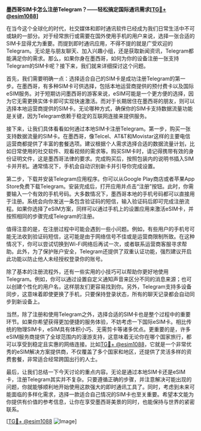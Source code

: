 **墨西哥SIM卡怎么注册Telegram？——轻松搞定国际通讯需求[[TG💪+ @esim1088](https://t.me/s/esim1088)]**

在当今这个全球化的时代，社交媒体和即时通讯软件已经成为我们日常生活中不可或缺的一部分。对于经常旅行或需要在国外使用手机的用户来说，选择一张合适的SIM卡显得尤为重要。而提到即时通讯应用，不得不提的就是广受欢迎的Telegram。无论是与朋友聊天、加入兴趣小组，还是获取新闻资讯，Telegram都能满足你的需求。那么，如果你身在墨西哥，如何为你的设备注册一张支持Telegram的SIM卡呢？接下来，我们就来详细探讨这个问题。

首先，我们需要明确一点：选择适合自己的SIM卡是成功注册Telegram的第一步。在墨西哥，有多种SIM卡可供选择，包括本地运营商提供的预付费卡以及国际eSIM服务。对于短期访问墨西哥的游客来说，eSIM可能是一个更方便的选择，因为它无需更换实体卡即可实现快速激活。而对于长期居住在墨西哥的朋友，则可以选择本地运营商提供的SIM卡。无论哪种方式，确保你的SIM卡支持数据流量功能是关键，因为Telegram依赖于稳定的互联网连接来提供服务。

接下来，让我们具体看看如何通过本地SIM卡注册Telegram。第一步，购买一张支持数据流量的SIM卡。在墨西哥，像Telcel、AT&T和Movistar这样的主要电信运营商都提供了丰富的套餐选项。建议根据个人需求选择合适的数据流量计划，比如日常使用的社交软件、观看视频的需求等。购买SIM卡时，请记得携带有效的身份证明文件，这是墨西哥法律的要求。完成购买后，按照包装内的说明书插入SIM卡并开机。通常情况下，手机会自动识别新卡并引导你完成设置。

第二步，下载并安装Telegram应用程序。你可以从Google Play商店或者苹果App Store免费下载Telegram。安装完成后，打开应用并点击“注册”按钮。此时，你需要输入一个有效的手机号码。大多数情况下，墨西哥本地的手机号码都可以直接用于注册。系统会向你发送一条包含验证码的短信，输入验证码后即可完成注册流程。如果你选择了eSIM方案，同样可以通过手机上的设置应用来激活eSIM卡，并按照相同的步骤完成Telegram的注册。

值得注意的是，在注册过程中可能会遇到一些小问题。例如，有些用户的手机号可能无法收到验证码短信，这可能是由于网络信号不佳或是运营商限制所致。在这种情况下，你可以尝试切换到Wi-Fi网络后再试一次，或者联系运营商客服寻求帮助。此外，为了保护账户安全，Telegram还提供了双重认证功能，强烈建议开启此功能以防止他人未经授权登录你的账号。

除了基本的注册流程外，还有一些实用的小技巧可以帮助你更好地使用Telegram。例如，你可以通过设置自定义通知声音来区分不同的消息来源；也可以创建个性化的用户名，这样朋友们更容易找到你。另外，Telegram支持多设备同步，这意味着即使更换了手机，只要保持登录状态，所有的聊天记录都会自动同步到新设备上。

当然，除了注册和使用Telegram之外，选择合适的SIM卡也是整个过程中的重要环节。如果你希望获得更加便捷的服务体验，不妨考虑一下国际eSIM卡。相比传统的物理SIM卡，eSIM具有体积小巧、无需剪卡等诸多优点。更重要的是，许多eSIM服务商提供了全球范围内的漫游支持，这意味着无论你在哪个国家旅行，都可以享受到稳定且实惠的网络连接。比如[TG💪+ @esim1088](https://t.me/s/esim1088)，它就是一个非常优秀的eSIM解决方案提供商，不仅覆盖了多个国家和地区，还提供了灵活多样的资费套餐，非常适合经常跨国出行的人士。

最后，让我们总结一下今天讨论的重点内容。无论是通过本地SIM卡还是eSIM卡，注册Telegram其实并不复杂。只要遵循正确的步骤，并注意解决可能出现的问题，你就能够顺利地开始使用这款强大的即时通讯工具了。同时，考虑到未来可能面临的多样化需求，选择一款适合自己情况的SIM卡也至关重要。希望本文能为你提供有价值的参考信息，让你在享受墨西哥美景的同时，也能保持与世界的紧密联系。

[[TG💪+ @esim1088](https://t.me/s/esim1088) ![Image](https://i.postimg.cc/4NQfJmqS/Snipaste-2025-05-13-00-14-12.png)]